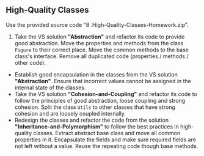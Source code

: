 ## High-Quality Classes

Use the provided source code "8 .High-Quality-Classes-Homework.zip".

1. Take the VS solution **"Abstraction"** and refactor its code to provide good abstraction. Move the properties and methods from the class `Figure` to their correct place. Move the common methods to the base class's interface. Remove all duplicated code (properties / methods / other code).
* Establish good encapsulation in the classes from the VS solution **"Abstraction"**. Ensure that incorrect values cannot be assigned in the internal state of the classes.
* Take the VS solution **"Cohesion-and-Coupling"** and refactor its code to follow the principles of good abstraction, loose coupling and strong cohesion. Split the class `Utils` to other classes that have strong cohesion and are loosely coupled internally.
* Redesign the classes and refactor the code from the solution **"Inheritance-and-Polymorphism"** to follow the best practices in high-quality classes. Extract abstract base class and move all common properties in it. Encapsulate the fields and make sure required fields are not left without a value. Reuse the repeating code though base methods.

